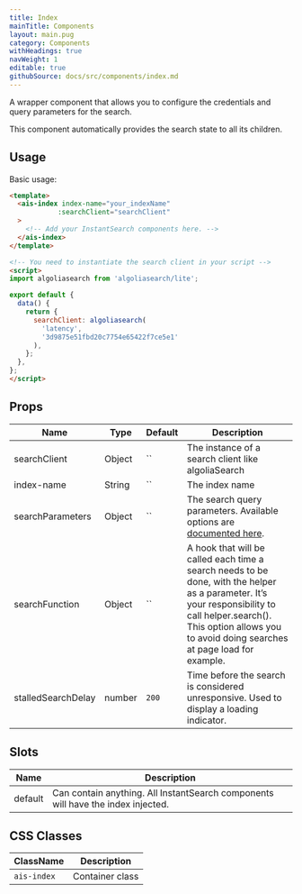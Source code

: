 ```yaml
---
title: Index
mainTitle: Components
layout: main.pug
category: Components
withHeadings: true
navWeight: 1
editable: true
githubSource: docs/src/components/index.md
---
```


A wrapper component that allows you to configure the credentials and query parameters for the search.

This component automatically provides the search state to all its children.

## Usage

Basic usage:

```html
<template>
  <ais-index index-name="your_indexName"
            :searchClient="searchClient"
  >
    <!-- Add your InstantSearch components here. -->
  </ais-index>
</template>

<!-- You need to instantiate the search client in your script -->
<script>
import algoliasearch from 'algoliasearch/lite';

export default {
  data() {
    return {
      searchClient: algoliasearch(
        'latency',
        '3d9875e51fbd20c7754e65422f7ce5e1'
      ),
    };
  },
};
</script>
```

## Props

  | Name             | Type    | Default | Description                                                                                                                                        |
|------------------|---------|---------|----------------------------------------------------------------------------------------------------------------------------------------------------|
| searchClient      | Object  | ``      | The instance of a search client like algoliaSearch   |
| index-name       | String  | ``      | The index name                                                                                                                                     |
| searchParameters | Object  | ``      | The search query parameters. Available options are [documented here](https://www.algolia.com/doc/api-reference/search-api-parameters/). |
| searchFunction | Object  | ``      | A hook that will be called each time a search needs to be done, with the helper as a parameter. It’s your responsibility to call helper.search(). This option allows you to avoid doing searches at page load for example. |
| stalledSearchDelay | number | `200`  | Time before the search is considered unresponsive. Used to display a loading indicator. |

## Slots

| Name    | Description                                                                      |
|---------|----------------------------------------------------------------------------------|
| default | Can contain anything. All InstantSearch components will have the index injected. |

## CSS Classes

| ClassName   | Description     |
|-------------|-----------------|
| `ais-index` | Container class |
